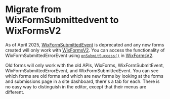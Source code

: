 # Migrate from WixFormSubmittedvent to WixFormsV2
As of April 2025, [WixFormSubmittedEvent](https://dev.wix.com/docs/velo/velo-only-apis/$w/wix-form-submitted-event/wix-form-fields) is deprecated and any new forms created will only work with [WixFormsV2](https://dev.wix.com/docs/velo/velo-only-apis/$w/wix-forms-v2/introduction). You can access the functionality of WixFormSubmittedErrorEvent using [`onSubmitSuccess()`](https://dev.wix.com/docs/velo/velo-only-apis/$w/wix-forms-v2/on-submit-success) in [WixFormsV2](https://dev.wix.com/docs/velo/velo-only-apis/$w/wix-forms-v2/introduction).

Old forms will only work with the old APIs, WixForms, WixFormSubmitEvent, WixFormSubmittedErrorEvent, and WixFormSubmittedEvent. You can see which forms are old forms and which are new forms by looking at the forms and submissions page in a site dashboard, there's a tab for each. There is no easy way to distinguish in the editor, except that their menus are different.
